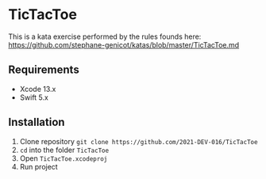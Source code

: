 # TicTacToe

This is a kata exercise performed by the rules founds here: <https://github.com/stephane-genicot/katas/blob/master/TicTacToe.md>

## Requirements

* Xcode 13.x
* Swift 5.x

## Installation

1. Clone repository `git clone https://github.com/2021-DEV-016/TicTacToe`
2. `cd` into the folder `TicTacToe` 
3. Open `TicTacToe.xcodeproj`
4. Run project
